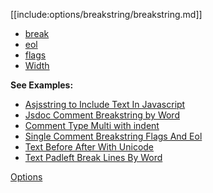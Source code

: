 [[include:options/breakstring/breakstring.md]]

* [break](break/index.html)
* [eol](eol/index.html)
* [flags](flags/index.html)
* [Width](width/index.html)

**See Examples:**

* [Asjsstring to Include Text In Javascript](../../../examples/AsjsstringIncludeTextInJavascriptString.html)
* [Jsdoc Comment Breakstring by Word](../../../examples/CommentJsdocBreakstringByWord.html)
* [Comment Type Multi with indent](../../../examples/CommentTypeMultiBreakstringIndent.html)
* [Single Comment Breakstring Flags And Eol](../../../examples/CommentTypeSingleBreakstringFlagsAndEol.html)
* [Text Before After With Unicode](../../../examples/TextBeforeAfterWithUnicode.html)
* [Text Padleft Break Lines By Word](../../../examples/TextPadleftBreakLinesByWord.html)

[Options](../index.html)